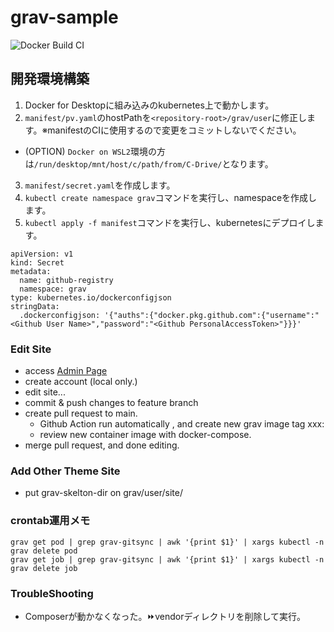 # grav-sample

![Docker Build CI](https://github.com/y-kimura-opst/grav-sample/workflows/Docker%20Build%20CI/badge.svg)

## 開発環境構築

1. Docker for Desktopに組み込みのkubernetes上で動かします。
2. `manifest/pv.yaml`のhostPathを`<repository-root>/grav/user`に修正します。※manifestのCIに使用するので変更をコミットしないでください。
  - (OPTION) `Docker on WSL2`環境の方は`/run/desktop/mnt/host/c/path/from/C-Drive/`となります。
3. `manifest/secret.yaml`を作成します。
4. `kubectl create namespace grav`コマンドを実行し、namespaceを作成します。
5. `kubectl apply -f manifest`コマンドを実行し、kubernetesにデプロイします。

```
apiVersion: v1
kind: Secret
metadata:
  name: github-registry
  namespace: grav
type: kubernetes.io/dockerconfigjson
stringData:
  .dockerconfigjson: '{"auths":{"docker.pkg.github.com":{"username":"<Github User Name>","password":"<Github PersonalAccessToken>"}}}'
```

### Edit Site

- access [Admin Page](http://localhost/admin)
- create account (local only.)
- edit site...
- commit & push changes to feature branch
- create pull request to main.
  - Github Action run automatically , and create new grav image tag xxx:<src-branch-name>
  - review new container image with docker-compose.
- merge pull request, and done editing.

### Add Other Theme Site

- put grav-skelton-dir on grav/user/site/<site-name> 

### crontab運用メモ

```
grav get pod | grep grav-gitsync | awk '{print $1}' | xargs kubectl -n grav delete pod
grav get job | grep grav-gitsync | awk '{print $1}' | xargs kubectl -n grav delete job
```

### TroubleShooting

- Composerが動かなくなった。⏩vendorディレクトリを削除して実行。